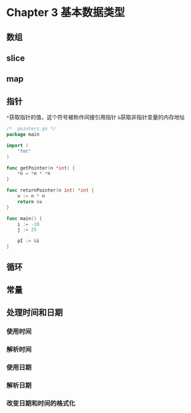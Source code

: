 # Chapter 3 基本数据类型

## 数组

## slice

## map

## 指针

`*`获取指针的值，这个符号被称作间接引用指针
`&`获取非指针变量的内存地址

```go
/*  pointers.go */
package main

import (
    "fmt"
)

func getPointer(n *int) {
    *n = *n * *n
}

func returnPointer(n int) *int {
    v := n * n
    return &v
}

func main() {
    i := -10
    j := 25

    pI := &i
}
```

## 循环

## 常量

## 处理时间和日期

### 使用时间

### 解析时间

### 使用日期

### 解析日期

### 改变日期和时间的格式化

